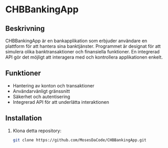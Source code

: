 # CHBBankingApp

## Beskrivning

CHBBankingApp är en bankapplikation som erbjuder användare en plattform för att hantera sina banktjänster. Programmet är designat för att simulera olika banktransaktioner och finansiella funktioner. En integrerad API gör det möjligt att interagera med och kontrollera applikationen enkelt.

## Funktioner

- Hantering av konton och transaktioner
- Användarvänligt gränssnitt
- Säkerhet och autentisering
- Integrerad API för att underlätta interaktionen

## Installation

1. Klona detta repository:
   ```bash
   git clone https://github.com/MosesDaCode/CHBBankingApp.git
